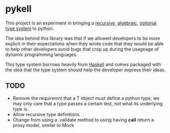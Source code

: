 pykell
======

This project is an experiment in bringing a
[recursive](http://en.wikipedia.org/wiki/Recursive_type),
[algebraic](http://en.wikipedia.org/wiki/Algebraic_types), [optional
type
system](http://en.wikipedia.org/wiki/Type_system#Optional_type_systems)
to python.

The idea behind this library was that if we allowed developers to be
more explicit in their expectations when they wrote code that they
would be able to help other developers avoid bugs that crop up during
the usageage of dynamic programming languages.

This type system borrows heavily from
[Haskell](http://www.haskell.org/haskellwiki/Haskell) and comes
packaged with the idea that the type system should help the developer
express their ideas.

TODO
----
  - Remove the requiremnt that a T object must define a python type, we may only care that a type passes a certain test, not what its underlying type is.
  - Allow recursive type definitions
  - Change from using a .validate method to using having __call__ return a proxy model, similar to Mock
